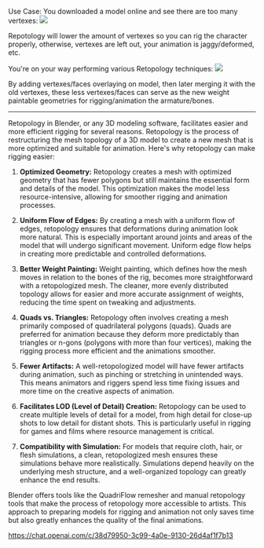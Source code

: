 
Use Case:
You downloaded a model online and see there are too many vertexes:
![](https://i.imgur.com/nIj86co.png)

Repotology will lower the amount of vertexes so you can rig the character properly, otherwise, vertexes are left out, your animation is jaggy/deformed, etc.

You're on your way performing various Retopology techniques:
![](https://i.imgur.com/S19R0AP.png)

By adding vertexes/faces overlaying on model, then later merging it with the old vertexes, these less vertexes/faces can serve as the new weight paintable geometries for rigging/animation the armature/bones.

---


Retopology in Blender, or any 3D modeling software, facilitates easier and more efficient rigging for several reasons. Retopology is the process of restructuring the mesh topology of a 3D model to create a new mesh that is more optimized and suitable for animation. Here's why retopology can make rigging easier:

1. **Optimized Geometry:** Retopology creates a mesh with optimized geometry that has fewer polygons but still maintains the essential form and details of the model. This optimization makes the model less resource-intensive, allowing for smoother rigging and animation processes.

2. **Uniform Flow of Edges:** By creating a mesh with a uniform flow of edges, retopology ensures that deformations during animation look more natural. This is especially important around joints and areas of the model that will undergo significant movement. Uniform edge flow helps in creating more predictable and controlled deformations.

3. **Better Weight Painting:** Weight painting, which defines how the mesh moves in relation to the bones of the rig, becomes more straightforward with a retopologized mesh. The cleaner, more evenly distributed topology allows for easier and more accurate assignment of weights, reducing the time spent on tweaking and adjustments.

4. **Quads vs. Triangles:** Retopology often involves creating a mesh primarily composed of quadrilateral polygons (quads). Quads are preferred for animation because they deform more predictably than triangles or n-gons (polygons with more than four vertices), making the rigging process more efficient and the animations smoother.

5. **Fewer Artifacts:** A well-retopologized model will have fewer artifacts during animation, such as pinching or stretching in unintended ways. This means animators and riggers spend less time fixing issues and more time on the creative aspects of animation.

6. **Facilitates LOD (Level of Detail) Creation:** Retopology can be used to create multiple levels of detail for a model, from high detail for close-up shots to low detail for distant shots. This is particularly useful in rigging for games and films where resource management is critical.

7. **Compatibility with Simulation:** For models that require cloth, hair, or flesh simulations, a clean, retopologized mesh ensures these simulations behave more realistically. Simulations depend heavily on the underlying mesh structure, and a well-organized topology can greatly enhance the end results.

Blender offers tools like the QuadriFlow remesher and manual retopology tools that make the process of retopology more accessible to artists. This approach to preparing models for rigging and animation not only saves time but also greatly enhances the quality of the final animations.

https://chat.openai.com/c/38d79950-3c99-4a0e-9130-26d4af1f7b13
